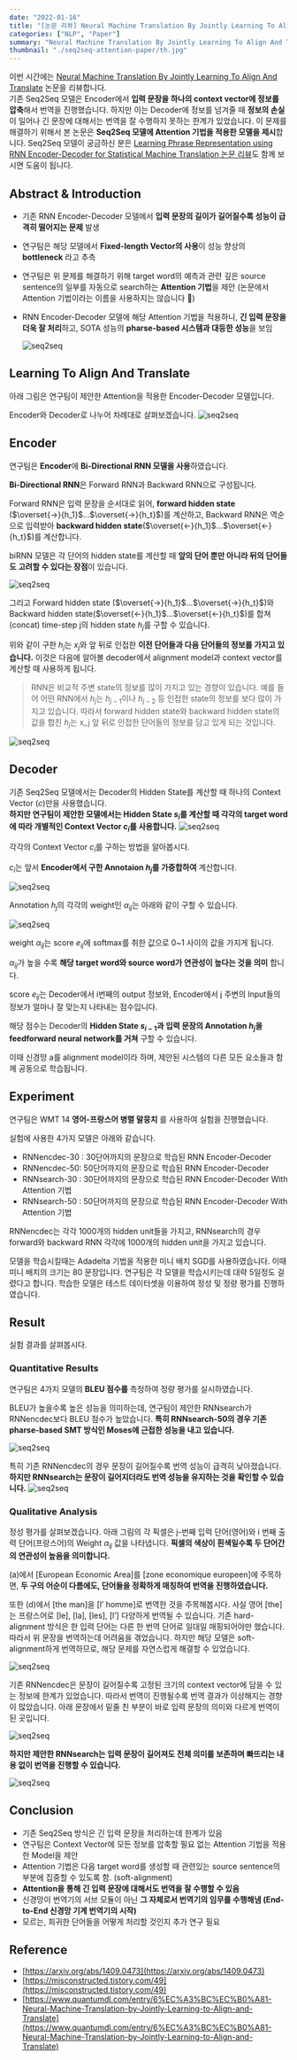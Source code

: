 ```yaml
---
date: "2022-01-16"
title: "[논문 리뷰] Neural Machine Translation By Jointly Learning To Align And Translate"
categories: ["NLP", "Paper"]
summary: "Neural Machine Translation By Jointly Learning To Align And Translate 논문을 리뷰합니다."
thumbnail: "./seq2seq-attention-paper/th.jpg"
---
```


이번 시간에는 [Neural Machine Translation By Jointly Learning To Align And Translate](https://arxiv.org/abs/1409.0473) 논문을 리뷰합니다.  
기존 Seq2Seq 모델은 Encoder에서 **입력 문장을 하나의 context vector에 정보를 압축**해서 번역을 진행했습니다. 하지만 이는 Decoder에 정보를 넘겨줄 때 **정보의 손실**이 일어나 긴 문장에 대해서는 번역을 잘 수행하지 못하는 한계가 있었습니다. 이 문제를 해결하기 위해서 본 논문은 **Seq2Seq 모델에 Attention 기법을 적용한 모델을 제시**합니다. Seq2Seq 모델이 궁금하신 분은 [Learning Phrase Representation using RNN Encoder-Decoder for Statistical Machine Translation 논문 리뷰](https://facerain.club/seq2seq-paper/)도 함께 보시면 도움이 됩니다.

## Abstract & Introduction

- 기존 RNN Encoder-Decoder 모델에서 **입력 문장의 길이가 길어질수록 성능이 급격히 떨어지는 문제** 발생
- 연구팀은 해당 모델에서 **Fixed-length Vector의 사용**이 성능 향상의 **bottleneck** 라고 추측
- 연구팀은 위 문제를 해결하기 위해 target word의 예측과 관련 깊은 source sentence의 일부를 자동으로 search하는 **Attention 기법**을 제안 (논문에서 Attention 기법이라는 이름을 사용하지는 않습니다 🙂)
- RNN Encoder-Decoder 모델에 해당 Attention 기법을 적용하니, **긴 입력 문장을 더욱 잘 처리**하고, SOTA 성능의 **pharse-based 시스템과 대등한 성능**을 보임

  ![seq2seq](./seq2seq-attention-paper/1.png "RNN Encoder-Decoder(Seq2Seq) 모델")

## Learning To Align And Translate

아래 그림은 연구팀이 제안한 Attention을 적용한 Encoder-Decoder 모델입니다.

Encoder와 Decoder로 나누어 차례대로 살펴보겠습니다.
![seq2seq](./seq2seq-attention-paper/2.png "RNN Encoder-Decoder With Attention")

## Encoder

연구팀은 **Encoder**에 **Bi-Directional RNN 모델을 사용**하였습니다.

**Bi-Directional RNN**은 Forward RNN과 Backward RNN으로 구성됩니다.

Forward RNN은 입력 문장을 순서대로 읽어, **forward hidden state** ($\overset{→}{h_1}$...$\overset{→}{h_t}$)를 계산하고, Backward RNN은 역순으로 입력받아 **backward hidden state**($\overset{←}{h_1}$...$\overset{←}{h_t}$)를 계산합니다.

biRNN 모델은 각 단어의 hidden state를 계산할 때 **앞의 단어 뿐만 아니라 뒤의 단어들도 고려할 수 있다는 장점**이 있습니다.

![seq2seq](./seq2seq-attention-paper/3.png "Encoder using BiRNN")

그리고 Forward hidden state ($\overset{→}{h_1}$...$\overset{→}{h_t}$)와 Backward hidden state($\overset{←}{h_1}$...$\overset{←}{h_t}$)를 합쳐(concat) time-step j의 hidden state $h_j$를 구할 수 있습니다.

위와 같이 구한 $h_j$는 $x_j$와 앞 뒤로 인접한 **이전 단어들과 다음 단어들의 정보를 가지고 있습니다.** 이것은 다음에 알아볼 decoder에서 alignment model과 context vector를 계산할 때 사용하게 됩니다.

> RNN은 비교적 주변 state의 정보를 많이 가지고 있는 경향이 있습니다. 예를 들어 어떤 RNN에서 $h_j$는 $h_{j-1}$이나 $h_{j-2}$ 등 인접한 state의 정보를 보다 많이 가지고 있습니다. 따라서 forward hidden state와 backward hidden state의 값을 합친 $h_j$는 x_j 앞 뒤로 인접한 단어들의 정보를 담고 있게 되는 것입니다.

![seq2seq](./seq2seq-attention-paper/4.png "$h_j는 forward hidden state와 backward hidden state의 값을 concat")

## Decoder

기존 Seq2Seq 모델에서는 Decoder의 Hidden State를 계산할 때 하나의 Context Vector ($c$)만을 사용했습니다.  
**하지만 연구팀이 제안한 모델에서는 Hidden State $s_i$를 계산할 때 각각의 target word 에 따라 개별적인 Context Vector $c_i$를 사용합니다.**
![seq2seq](./seq2seq-attention-paper/5.png "$s_i")

각각의 Context Vector $c_i$를 구하는 방법을 알아봅시다.

$c_i$는 앞서 **Encoder에서 구한 Annotaion $h_j$를 가중합하여** 계산합니다.

![seq2seq](./seq2seq-attention-paper/6.png "$c_i")

Annotation $h_j$의 각각의 weight인 $\alpha_{ij}$는 아래와 같이 구할 수 있습니다.

![seq2seq](./seq2seq-attention-paper/7.png "$a_{ij}")

weight $\alpha_{ij}$는 score $e_{ij}$에 softmax를 취한 값으로 0~1 사이의 값을 가지게 됩니다.

$\alpha_{ij}$가 높을 수록 **해당 target word와 source word가 연관성이 높다는 것을 의미** 합니다.

score $e_{ij}$는 Decoder에서 i번째의 output 정보와, Encoder에서 j 주변의 Input들의 정보가 얼마나 잘 맞는지 나타내는 점수입니다.

해당 점수는 Decoder의 **Hidden State $s_{i-1}$과 입력 문장의 Annotation $h_j$을 feedforward neural network를 거쳐** 구할 수 있습니다.

이때 신경망 a를 alignment model이라 하며, 제안된 시스템의 다른 모든 요소들과 함께 공동으로 학습됩니다.

## Experiment

연구팀은 WMT 14 **영어-프랑스어 병렬 말뭉치** 를 사용하여 실험을 진행했습니다.

실험에 사용한 4가지 모델은 아래와 같습니다.

- RNNencdec-30 : 30단어까지의 문장으로 학습된 RNN Encoder-Decoder
- RNNencdec-50: 50단어까지의 문장으로 학습된 RNN Encoder-Decoder
- RNNsearch-30 : 30단어까지의 문장으로 학습된 RNN Encoder-Decoder With Attention 기법
- RNNsearch-50 : 50단어까지의 문장으로 학습된 RNN Encoder-Decoder With Attention 기법

RNNencdec는 각각 1000개의 hidden unit들을 가지고, RNNsearch의 경우 forward와 backward RNN 각각에 1000개의 hidden unit을 가지고 있습니다.

모델을 학습시킬때는 Adadelta 기법을 적용한 미니 배치 SGD를 사용하였습니다. 이때 미니 배치의 크기는 80 문장입니다. 연구팀은 각 모델을 학습시키는데 대략 5일정도 걸렸다고 합니다.
학습한 모델은 테스트 데이터셋을 이용하여 정성 및 정량 평가를 진행하였습니다.

## Result

실험 결과를 살펴봅시다.

### Quantitative Results

연구팀은 4가지 모델의 **BLEU 점수를** 측정하여 정량 평가를 실시하였습니다.

BLEU가 높을수록 높은 성능을 의미하는데, 연구팀이 제안한 RNNsearch가 RNNencdec보다 BLEU 점수가 높았습니다. **특히 RNNsearch-50의 경우 기존 pharse-based SMT 방식인 Moses에 근접한 성능을 내고 있습니다.**

![seq2seq](./seq2seq-attention-paper/8.png "각 모델의 BLEU Score")

특히 기존 RNNencdec의 경우 문장이 길어질수록 번역 성능이 급격히 낮아졌습니다. **하지만 RNNsearch는 문장이 길어지더라도 번역 성능을 유지하는 것을 확인할 수 있습니다.**
![seq2seq](./seq2seq-attention-paper/9.png "문장 길이별 모델 성능 비교")

### Qualitative Analysis

정성 평가를 살펴보겠습니다. 아래 그림의 각 픽셀은 j-번째 입력 단어(영어)와 i 번째 출력 단어(프랑스어)의 Weight $\alpha_{ij}$ 값을 나타냅니다. **픽셀의 색상이 흰색일수록 두 단어간의 연관성이 높음을 의미합니다.**

(a)에서 [European Economic Area]를 [zone economique europeen]에 주목하면, **두 구의 어순이 다름에도, 단어들을 정확하게 매칭하여 번역을 진행하였습니다.**

또한 (d)에서 [the man]을 [l’ homme]로 번역한 것을 주목해봅시다. 사실 영어 [the]는 프랑스어로 [le], [la], [les], [l’] 다양하게 번역될 수 있습니다. 기존 hard-alignment 방식은 한 입력 단어는 다른 한 번역 단어로 일대일 매핑되어야만 했습니다. 따라서 위 문장을 번역하는데 어려움을 겪었습니다. 하지만 해당 모델은 soft-alignment하게 번역하므로, 해당 문제를 자연스럽게 해결할 수 있었습니다.

![seq2seq](./seq2seq-attention-paper/10.png "Weight 값을 시각화")

기존 RNNencdec은 문장이 길어질수록 고정된 크기의 context vector에 담을 수 있는 정보에 한계가 있었습니다. 따라서 번역이 진행될수록 번역 결과가 이상해지는 경향이 많았습니다. 아래 문장에서 밑줄 친 부분이 바로 입력 문장의 의미와 다르게 번역이 된 곳입니다.

![seq2seq](./seq2seq-attention-paper/11.png "RNN Ecoder-Decoder의 번역 결과")

**하지만 제안한 RNNsearch는 입력 문장이 길어져도 전체 의미를 보존하며 빠뜨리는 내용 없이 번역을 진행할 수 있습니다.**

![seq2seq](./seq2seq-attention-paper/12.png "Encoder-Decoder With Attention의 번역 결과")

## Conclusion

- 기존 Seq2Seq 방식은 긴 입력 문장을 처리하는데 한계가 있음
- 연구팀은 Context Vector에 모든 정보를 압축할 필요 없는 Attention 기법을 적용한 Model을 제안
- Attention 기법은 다음 target word를 생성할 때 관련있는 source sentence의 부분에 집중할 수 있도록 함. (soft-alignment)
- **Attention을 통해 긴 입력 문장에 대해서도 번역을 잘 수행할 수 있음**
- 신경망이 번역기의 서브 모듈이 아닌 **그 자체로서 번역기의 임무를 수행해냄 (End-to-End 신경망 기계 번역기의 시작)**
- 모르는, 희귀한 단어들을 어떻게 처리할 것인지 추가 연구 필요

## Reference

- [https://arxiv.org/abs/1409.0473](https://arxiv.org/abs/1409.0473)
- [https://misconstructed.tistory.com/49](https://misconstructed.tistory.com/49)
- [https://www.quantumdl.com/entry/6%EC%A3%BC%EC%B0%A81-Neural-Machine-Translation-by-Jointly-Learning-to-Align-and-Translate](https://www.quantumdl.com/entry/6%EC%A3%BC%EC%B0%A81-Neural-Machine-Translation-by-Jointly-Learning-to-Align-and-Translate)

